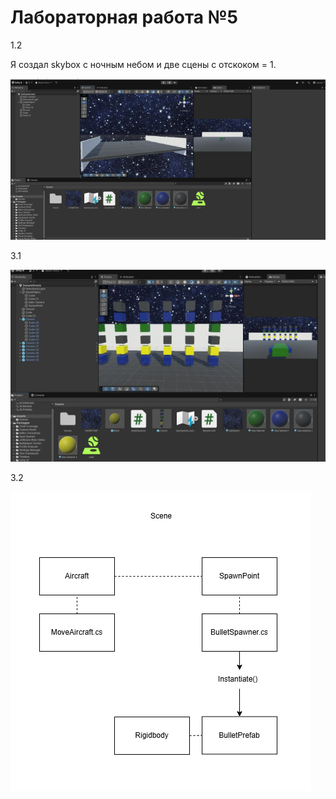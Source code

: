 # Лабораторная работа №5

1.2

Я создал skybox с ночным небом и две сцены с отскоком = 1.

![](Images/1_2.png)

3.1

![](Images/3_1.png)

3.2

![](Images/3_2.png)
